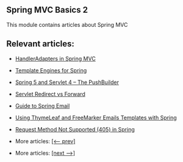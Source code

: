 ## Spring MVC Basics 2

This module contains articles about Spring MVC

## Relevant articles:

- [HandlerAdapters in Spring MVC](docs/SpringMVC_HandlerAdapter.md)
- [Template Engines for Spring](docs/SpringMVC_Template_Engine.md)
- [Spring 5 and Servlet 4 – The PushBuilder](docs/SpringMVC_Servlet_Push.md)
- [Servlet Redirect vs Forward](docs/SpringMVC_Servlet_Redirect_Forward.md)
- [Guide to Spring Email](docs/SpringMVC_Email.md)
- [Using ThymeLeaf and FreeMarker Emails Templates with Spring](docs/SpringMVC_Email_Templates.md)
- [Request Method Not Supported (405) in Spring](docs/SpringMVC_RequestMethod_NotSupported.md)

- More articles: [[<-- prev]](../spring-mvc-basics-1/README.md)
- More articles: [[next -->]](../spring-mvc-basics-3/README.md)